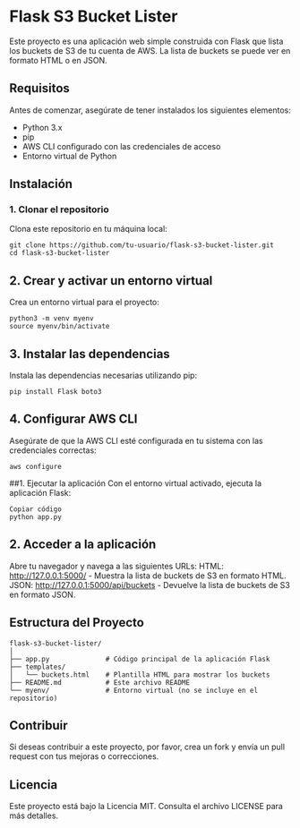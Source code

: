 # Flask S3 Bucket Lister

Este proyecto es una aplicación web simple construida con Flask que lista los buckets de S3 de tu cuenta de AWS. La lista de buckets se puede ver en formato HTML o en JSON.

## Requisitos

Antes de comenzar, asegúrate de tener instalados los siguientes elementos:

- Python 3.x
- pip
- AWS CLI configurado con las credenciales de acceso
- Entorno virtual de Python

## Instalación

### 1. Clonar el repositorio

Clona este repositorio en tu máquina local:

    git clone https://github.com/tu-usuario/flask-s3-bucket-lister.git
    cd flask-s3-bucket-lister

## 2. Crear y activar un entorno virtual
Crea un entorno virtual para el proyecto:

    python3 -m venv myenv
    source myenv/bin/activate

## 3. Instalar las dependencias
Instala las dependencias necesarias utilizando pip:

    pip install Flask boto3
    
## 4. Configurar AWS CLI
Asegúrate de que la AWS CLI esté configurada en tu sistema con las credenciales correctas:

    aws configure


##1. Ejecutar la aplicación
Con el entorno virtual activado, ejecuta la aplicación Flask:

    Copiar código
    python app.py
    
## 2. Acceder a la aplicación
Abre tu navegador y navega a las siguientes URLs:
    HTML: http://127.0.0.1:5000/ - Muestra la lista de buckets de S3 en formato HTML.
    JSON: http://127.0.0.1:5000/api/buckets - Devuelve la lista de buckets de S3 en formato JSON.
    
## Estructura del Proyecto

    flask-s3-bucket-lister/
    │
    ├── app.py              # Código principal de la aplicación Flask
    ├── templates/
    │   └── buckets.html    # Plantilla HTML para mostrar los buckets
    ├── README.md           # Este archivo README
    └── myenv/              # Entorno virtual (no se incluye en el repositorio)
    
## Contribuir
Si deseas contribuir a este proyecto, por favor, crea un fork y envía un pull request con tus mejoras o correcciones.

## Licencia
Este proyecto está bajo la Licencia MIT. Consulta el archivo LICENSE para más detalles.

